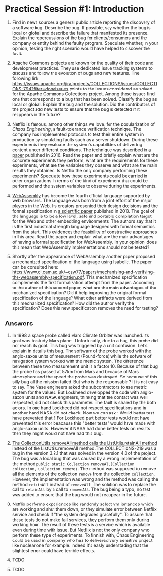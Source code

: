 # Practical Session #1: Introduction

1. Find in news sources a general public article reporting the discovery of a software bug. Describe the bug. If possible, say whether the bug is local or global and describe the failure that manifested its presence. Explain the repercussions of the bug for clients/consumers and the company or entity behind the faulty program. Speculate whether, in your opinion, testing the right scenario would have helped to discover the fault.

2. Apache Commons projects are known for the quality of their code and development practices. They use dedicated issue tracking systems to discuss and follow the evolution of bugs and new features. The following link https://issues.apache.org/jira/projects/COLLECTIONS/issues/COLLECTIONS-794?filter=doneissues points to the issues considered as solved for the Apache Commons Collections project. Among those issues find one that corresponds to a bug that has been solved. Classify the bug as local or global. Explain the bug and the solution. Did the contributors of the project add new tests to ensure that the bug is detected if it reappears in the future?

3. Netflix is famous, among other things we love, for the popularization of *Chaos Engineering*, a fault-tolerance verification technique. The company has implemented protocols to test their entire system in production by simulating faults such as a server shutdown. During these experiments they evaluate the system's capabilities of delivering content under different conditions. The technique was described in [a paper](https://arxiv.org/ftp/arxiv/papers/1702/1702.05843.pdf) published in 2016. Read the paper and briefly explain what are the concrete experiments they perform, what are the requirements for these experiments, what are the variables they observe and what are the main results they obtained. Is Netflix the only company performing these experiments? Speculate how these experiments could be carried in other organizations in terms of the kind of experiment that could be performed and the system variables to observe during the experiments.

4. [WebAssembly](https://webassembly.org/) has become the fourth official language supported by web browsers. The language was born from a joint effort of the major players in the Web. Its creators presented their design decisions and the formal specification in [a scientific paper](https://people.mpi-sws.org/~rossberg/papers/Haas,%20Rossberg,%20Schuff,%20Titzer,%20Gohman,%20Wagner,%20Zakai,%20Bastien,%20Holman%20-%20Bringing%20the%20Web%20up%20to%20Speed%20with%20WebAssembly.pdf) published in 2018. The goal of the language is to be a low level, safe and portable compilation target for the Web and other embedding environments. The authors say that it is the first industrial strength language designed with formal semantics from the start. This evidences the feasibility of constructive approaches in this area. Read the paper and explain what are the main advantages of having a formal specification for WebAssembly. In your opinion, does this mean that WebAssembly implementations should not be tested? 

5.  Shortly after the appearance of WebAssembly another paper proposed a mechanized specification of the language using Isabelle. The paper can be consulted here: https://www.cl.cam.ac.uk/~caw77/papers/mechanising-and-verifying-the-webassembly-specification.pdf. This mechanized specification complements the first formalization attempt from the paper. According to the author of this second paper, what are the main advantages of the mechanized specification? Did it help improving the original formal specification of the language? What other artifacts were derived from this mechanized specification? How did the author verify the specification? Does this new specification removes the need for testing?

## Answers

1. In 1998 a space probe called Mars Climate Orbiter was launched. Its goal was to study Mars planet. Unfortunatly, due to a bug, this probe did not reach its goal. This bug was triggered by a unit confusion. Let's explain in details this bug. The software of the probe worked with the anglo-saxon units of mesurement (Pound-force) while the sofware of navigation system worked with the metric system. The difference between these two measurement unit is a factor 10.
Because of that bug the probe has passed at 57km from Mars and because of Mars atmosphere and the speed the probe was destroyed. So because of this silly bug all the mission failed.
But who is the responsable ? It is not easy to say. The Nase engineers asked the subcontractors to use metric system for the values. But Lockheed developped the code with anglo-saxon units and NASA engineers, thinking that the contact was well respected, did not check this parameter. The fault is shared by the both actors. In one hand Lockheed did not respect specifications and in another hand NASA did not check.
Now we can ask : Would better test have prevented that ?
For Lockheed part better tests would not have prevented this error beacause this "better tests" would have made with anglo-saxon units. However if NASA had done better tests on results then they might would not have had this bug.

2. [The CollectionUtils.removeAll method calls the ListUtils.retainAll method instead of the ListUtils.removeAll method.](https://issues.apache.org/jira/projects/COLLECTIONS/issues/COLLECTIONS-219?filter=allissues)The COLLECTIONS-219 was a bug in the version 3.2.1 that was solved in the version 4.0 of the project. The bug was a local bug that was caused by a wrong implementation of the method `public static Collection removeAll(Collection collection, Collection remove)`. The method was supposed to remove all the elements of the collection `remove` from the collection `collection`. However, the implementation was wrong and the method was calling the method `retainAll` instead of `removeAll`. The solution was to replace the call to `retainAll` by a call to `removeAll`. The bug being a typo, no test was added to ensure that the bug would not reappear in the future.

3. Netflix performs experiences like randomly select vm isntances which are working and shut them down, or they simulate error between Netflix service and check if "the system degrades gracefully". To assure that these tests do not make fail services, they perform them only during working hour. The result of these tests is a service which is available even during time with issue. But Netflix is not the only company who perform these type of experiments. To finnish with, Chaos Engineering could be used in company who has to delivered very sensitive project like nuclear one for example. Indeed it's easly understading that the slightest error could have terrible effects.

4. TODO
   
   
5. TODO
